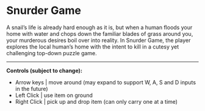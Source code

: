 # Snurder Game

A snail’s life is already hard enough as it is, but when a human floods your home with water and chops down the familiar blades of grass around you, your murderous desires boil over into reality. In Snurder Game, the player explores the local human’s home with the intent to kill in a cutesy yet challenging top-down puzzle game. 


---
**Controls (subject to change):**
- Arrow keys | move around (may expand to support W, A, S and D inputs in the future)
- Left Click | use item on ground
- Right Click | pick up and drop item (can only carry one at a time)
